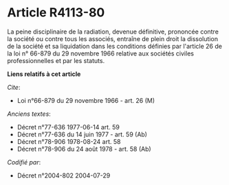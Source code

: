 # Article R4113-80

La peine disciplinaire de la radiation, devenue définitive, prononcée contre la société ou contre tous les associés, entraîne
de plein droit la dissolution de la société et sa liquidation dans les conditions définies par l'article 26 de la loi n°
66-879 du 29 novembre 1966 relative aux sociétés civiles professionnelles et par les statuts.

**Liens relatifs à cet article**

_Cite_:

  - Loi n°66-879 du 29 novembre 1966 - art. 26 (M)

_Anciens textes_:

  - Décret n°77-636 1977-06-14 art. 59
  - Décret n°77-636 du 14 juin 1977 - art. 59 (Ab)
  - Décret n°78-906 1978-08-24 art. 58
  - Décret n°78-906 du 24 août 1978 - art. 58 (Ab)

_Codifié par_:

  - Décret n°2004-802 2004-07-29
